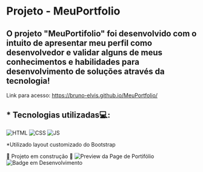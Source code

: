 # Projeto - MeuPortfolio

## O projeto "MeuPortifolio" foi desenvolvido com o intuito de apresentar meu perfil como desenvolvedor e validar alguns de meus conhecimentos e habilidades para desenvolvimento de soluções através da tecnologia!

Link para acesso: https://bruno-elvis.github.io/MeuPortfolio/

## * Tecnologias utilizadas💻:
![HTML](https://user-images.githubusercontent.com/50249992/188327413-48700e04-dbeb-4cf9-a6e3-1f8860bbf742.png) ![CSS](https://user-images.githubusercontent.com/50249992/188327431-c496b530-9e77-44a7-8d46-1f58d6a597d5.png) ![JS](https://user-images.githubusercontent.com/50249992/188327440-41e4f074-b5fd-4d2e-bf6c-302e0e8c49ee.png)

*Utilizado layout customizado do Bootstrap




:construction: Projeto em construção :construction:
![Preview da Page de Portifólio](https://user-images.githubusercontent.com/50249992/188326349-d3667363-0fd5-4754-9dc2-d626f7feecd5.png)
![Badge em Desenvolvimento](http://img.shields.io/static/v1?label=STATUS&message=EM%20DESENVOLVIMENTO&color=GREEN&style=for-the-badge)
